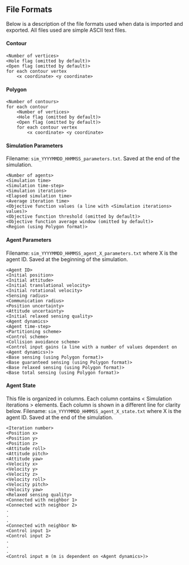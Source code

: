 ## File Formats
Below is a description of the file formats used when data is imported and exported. All files used are simple ASCII text files.

#### Contour
```
<Number of vertices>
<Hole flag (omitted by default)>
<Open flag (omitted by default)>
for each contour vertex
    <x coordinate> <y coordinate>
```

#### Polygon
```
<Number of contours>
for each contour
    <Number of vertices>
    <Hole flag (omitted by default)>
    <Open flag (omitted by default)>
    for each contour vertex
        <x coordinate> <y coordinate>
```

#### Simulation Parameters
Filename: `sim_YYYYMMDD_HHMMSS_parameters.txt`. Saved at the end of the simulation.
```
<Number of agents>
<Simulation time>
<Simulation time-step>
<Simulation iterations>
<Elapsed simulation time>
<Average iteration time>
<Objective function values (a line with <Simulation iterations> values)>
<Objective function threshold (omitted by default)>
<Objective function average window (omitted by default)>
<Region (using Polygon format)>
```

#### Agent Parameters
Filename: `sim_YYYYMMDD_HHMMSS_agent_X_parameters.txt` where X is the agent ID. Saved at the beginning of the simulation.
```
<Agent ID>
<Initial position>
<Initial attitude>
<Initial translational velocity>
<Initial rotational velocity>
<Sensing radius>
<Communication radius>
<Position uncertainty>
<Attitude uncertainty>
<Initial relaxed sensing quality>
<Agent dynamics>
<Agent time-step>
<Partitioning scheme>
<Control scheme>
<Collision avoidance scheme>
<Control input gains (a line with a number of values dependent on <Agent dynamics>)>
<Base sensing (using Polygon format)>
<Base guaranteed sensing (using Polygon format)>
<Base relaxed sensing (using Polygon format)>
<Base total sensing (using Polygon format)>
```

#### Agent State
This file is organized in columns. Each column contains < Simulation iterations > elements. Each column is shown in a different line for clarity below.
Filename: `sim_YYYYMMDD_HHMMSS_agent_X_state.txt` where X is the agent ID. Saved at the end of the simulation.
```
<Iteration number>
<Position x>
<Position y>
<Position z>
<Attitude roll>
<Attitude pitch>
<Attitude yaw>
<Velocity x>
<Velocity y>
<Velocity z>
<Velocity roll>
<Velocity pitch>
<Velocity yaw>
<Relaxed sensing quality>
<Connected with neighbor 1>
<Connected with neighbor 2>
.
.
.
<Connected with neighbor N>
<Control input 1>
<Control input 2>
.
.
.
<Control input m (m is dependent on <Agent dynamics>)>
```
